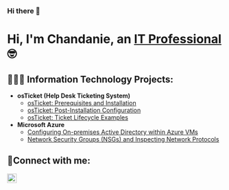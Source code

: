 ### Hi there 👋
<h1>Hi, I'm Chandanie, an <a href="https://linkedin.com/in/chandanie-thompson-974b90229">IT Professional</a>🤓</h1>

<h2>👩🏾‍💻 Information Technology Projects:</h2>

- <b>osTicket (Help Desk Ticketing System)</b>
  - [osTicket: Prerequisites and Installation](https://github.com/ChandanieT/osticket-prereqs)
  - [osTicket: Post-Installation Configuration](https://github.com/ChandanieT/post-install-config)
  - [osTicket: Ticket Lifecycle Examples](https://github.com/ChandanieT/ticket-lifecycle)
- <b>Microsoft Azure</b>
  - [Configuring On-premises Active Directory within Azure VMs](https://github.com/ChandanieT/configure-ad)
  - [Network Security Groups (NSGs) and Inspecting Network Protocols](https://github.com/chandanieT/azure-network-protocols)

<h2>🔗Connect with me:</h2>

[<img align="left" alt="chandanie-thompson | LinkedIn" width="22px" src="https://cdn.jsdelivr.net/npm/simple-icons@v3/icons/linkedin.svg" />][linkedin]

[linkedin]: https://linkedin.com/in/chandanie-thompson-974b90229
